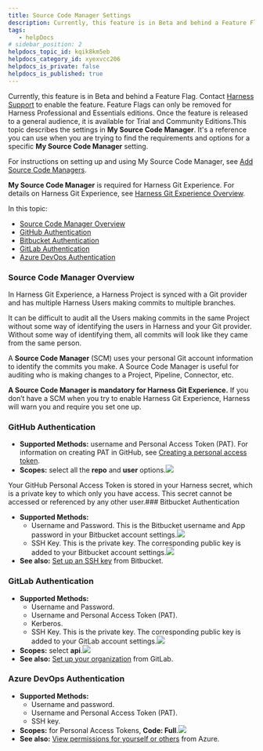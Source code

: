 ```yaml
---
title: Source Code Manager Settings
description: Currently, this feature is in Beta and behind a Feature Flag. Contact Harness Support to enable the feature. Feature Flags can only be removed for Harness Professional and Essentials editions. Once t…
tags: 
   - helpDocs
# sidebar_position: 2
helpdocs_topic_id: kqik8km5eb
helpdocs_category_id: xyexvcc206
helpdocs_is_private: false
helpdocs_is_published: true
---
```


Currently, this feature is in Beta and behind a Feature Flag. Contact [Harness Support](https://mail.google.com/mail/?view=cm&fs=1&tf=1&to=support@harness.io) to enable the feature. Feature Flags can only be removed for Harness Professional and Essentials editions. Once the feature is released to a general audience, it is available for Trial and Community Editions.This topic describes the settings in **My Source Code Manager**. It's a reference you can use when you are trying to find the requirements and options for a specific **My Source Code Manager** setting.

For instructions on setting up and using My Source Code Manager, see [Add Source Code Managers](/article/p92awqts2x-add-source-code-managers).

**My Source Code Manager** is required for Harness Git Experience. For details on Harness Git Experience, see [Harness Git Experience Overview](/article/utikdyxgfz-harness-git-experience-overview).

In this topic:

* [Source Code Manager Overview](https://ngdocs.harness.io/article/kqik8km5eb-source-code-manager-settings#source_code_manager_overview)
* [GitHub Authentication](https://ngdocs.harness.io/article/kqik8km5eb-source-code-manager-settings#git_hub_authentication)
* [Bitbucket Authentication](https://ngdocs.harness.io/article/kqik8km5eb-source-code-manager-settings#bitbucket_authentication)
* [GitLab Authentication](https://ngdocs.harness.io/article/kqik8km5eb-source-code-manager-settings#git_lab_authentication)
* [Azure DevOps Authentication](https://ngdocs.harness.io/article/kqik8km5eb-source-code-manager-settings#azure_dev_ops_authentication)

### Source Code Manager Overview

In Harness Git Experience, a Harness Project is synced with a Git provider and has multiple Harness Users making commits to multiple branches.

It can be difficult to audit all the Users making commits in the same Project without some way of identifying the users in Harness and your Git provider. Without some way of identifying them, all commits will look like they came from the same person.

A **Source Code Manager** (SCM) uses your personal Git account information to identify the commits you make. A Source Code Manager is useful for auditing who is making changes to a Project, Pipeline, Connector, etc.

**A Source Code Manager is mandatory for Harness Git Experience.** If you don’t have a SCM when you try to enable Harness Git Experience, Harness will warn you and require you set one up.

### GitHub Authentication

* **Supported Methods:** username and Personal Access Token (PAT). For information on creating PAT in GitHub, see [Creating a personal access token](https://docs.github.com/en/github/authenticating-to-github/keeping-your-account-and-data-secure/creating-a-personal-access-token).
* **Scopes:** select all the **repo** and **user** options.![](https://files.helpdocs.io/i5nl071jo5/articles/kqik8km5eb/1624468401995/image.png)

Your GitHub Personal Access Token is stored in your Harness secret, which is a private key to which only you have access. This secret cannot be accessed or referenced by any other user.### Bitbucket Authentication

* **Supported Methods:**
	+ Username and Password. This is the Bitbucket username and App password in your Bitbucket account settings.![](https://files.helpdocs.io/i5nl071jo5/articles/kqik8km5eb/1646282093073/screenshot-2022-03-03-at-9-58-15-am.png)
	+ SSH Key. This is the private key. The corresponding public key is added to your Bitbucket account settings.![](https://files.helpdocs.io/i5nl071jo5/articles/kqik8km5eb/1623451212812/clean-shot-2021-06-11-at-15-39-57.png)
* **See also:** [Set up an SSH key](https://support.atlassian.com/bitbucket-cloud/docs/set-up-an-ssh-key/) from Bitbucket.

### GitLab Authentication

* **Supported Methods:**
	+ Username and Password.
	+ Username and Personal Access Token (PAT).
	+ Kerberos.
	+ SSH Key. This is the private key. The corresponding public key is added to your GitLab account settings.![](https://files.helpdocs.io/i5nl071jo5/articles/kqik8km5eb/1623451702662/clean-shot-2021-06-11-at-15-48-08.png)
* **Scopes:** select **api**.![](https://files.helpdocs.io/i5nl071jo5/articles/kqik8km5eb/1623451965581/clean-shot-2021-06-11-at-15-52-34.png)
* **See also:** [Set up your organization](https://docs.gitlab.com/ee/topics/set_up_organization.html) from GitLab.

### Azure DevOps Authentication

* **Supported Methods:**
	+ Username and password.
	+ Username and Personal Access Token (PAT).
	+ SSH key.
* **Scopes:** for Personal Access Tokens, **Code: Full**.![](https://files.helpdocs.io/i5nl071jo5/articles/kqik8km5eb/1623714036280/clean-shot-2021-06-14-at-16-39-41.png)
* **See also:** [View permissions for yourself or others](https://docs.microsoft.com/en-us/azure/devops/organizations/security/view-permissions) from Azure.

